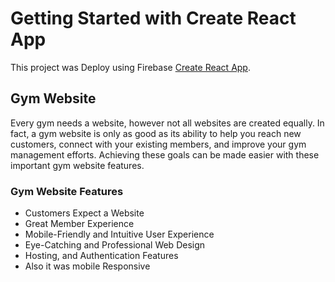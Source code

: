 # Getting Started with Create React App

This project was Deploy using Firebase [Create React App](https://iron-gym-official.web.app).

## Gym Website

Every gym needs a website, however not all websites are created equally. In fact, a gym website is only as good as its ability to help you reach new customers, connect with your existing members, and improve your gym management efforts. Achieving these goals can be made easier with these important gym website features.

### Gym Website Features

* Customers Expect a Website
* Great Member Experience 
* Mobile-Friendly and Intuitive User Experience
* Eye-Catching and Professional Web Design 
* Hosting, and Authentication Features 
* Also it was mobile Responsive 